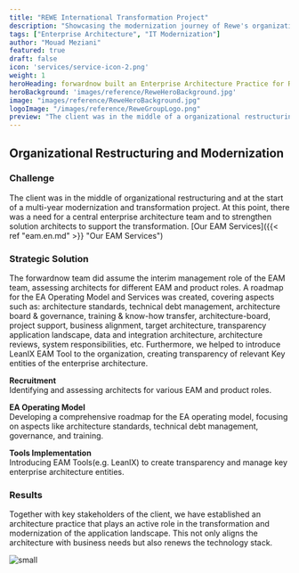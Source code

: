 ```yaml
---
title: "REWE International Transformation Project"
description: "Showcasing the modernization journey of Rewe's organizational and IT structures."
tags: ["Enterprise Architecture", "IT Modernization"]
author: "Mouad Meziani"
featured: true
draft: false
icon: 'services/service-icon-2.png'
weight: 1 
heroHeading: forwardnow built an Enterprise Architecture Practice for REWE International
heroBackground: 'images/reference/ReweHeroBackground.jpg'
image: "images/reference/ReweHeroBackground.jpg"
logoImage: "/images/reference/ReweGroupLogo.png"
preview: "The client was in the middle of a organizational restructuring and at the start of a multi-year modernization and transformation project. At this point, there was a need for a central enterprise architecture team and to strengthen solution architects to support the transformation."
---
```

## Organizational Restructuring and Modernization

### Challenge

The client was in the middle of organizational restructuring and at the
start of a multi-year modernization and transformation project. At this point, there was a need for a central enterprise architecture team and to strengthen solution architects to support the transformation. [Our EAM Services]({{< ref "eam.en.md" >}} "Our EAM Services")

### Strategic Solution

The forwardnow team did assume the interim management role of the EAM team, assessing architects for different EAM and product roles. A roadmap for the EA Operating Model and Services was created, covering aspects such as: architecture standards, technical debt management, architecture board & governance, training & know-how transfer, architecture-board, project support, business alignment, target architecture, transparency application landscape, data and integration architecture, architecture reviews, system responsibilities, etc. Furthermore, we helped to introduce LeanIX EAM Tool to the organization, creating transparency of relevant Key entities of the enterprise architecture.

**Recruitment**  
Identifying and assessing architects for various EAM and product roles.  

**EA Operating Model**  
Developing a comprehensive roadmap for the EA operating model, focusing on aspects like architecture standards, technical debt management, governance, and training.

**Tools Implementation**  
Introducing EAM Tools(e.g. LeanIX) to create transparency and manage key enterprise architecture entities.  

### Results

Together with key stakeholders of the client, we have established an architecture practice that plays an active role in the transformation and modernization of the application landscape. This not only aligns the architecture with business needs but also renews the technology stack.

![small](/images/reference/roadmap.png)
